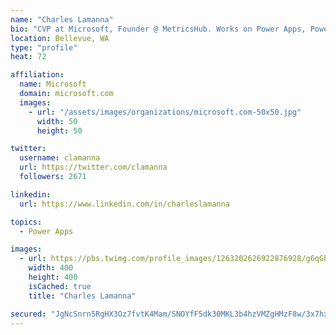 ```yaml
---
name: "Charles Lamanna"
bio: "CVP at Microsoft, Founder @ MetricsHub. Works on Power Apps, Power Automate, Power Virtual Agent, Common Data Service and Dynamics 365."
location: Bellevue, WA
type: "profile"
heat: 72

affiliation:
  name: Microsoft
  domain: microsoft.com
  images:
    - url: "/assets/images/organizations/microsoft.com-50x50.jpg"
      width: 50
      height: 50

twitter:
  username: clamanna
  url: https://twitter.com/clamanna
  followers: 2671

linkedin:
  url: https://www.linkedin.com/in/charleslamanna

topics:
  - Power Apps

images:
  - url: https://pbs.twimg.com/profile_images/1263202626922876928/g6qGbHZ-_400x400.jpg
    width: 400
    height: 400
    isCached: true
    title: "Charles Lamanna"

secured: "JgNcSnrn5RgHX3Oz7fvtK4Mam/SNOYfF5dk30MKL3b4hzVMZgHMzF8w/3x7hxpiGGdYLxoHikkGtvy1HB4HSJqLNsctY4m5h3Tk9lcRB1qaCPTt/wW27Ic2C7PCE9tV6FWVh1nUhG6dU/EitpKmZOE/rwi55z8/ukq4o3KTvA9taV/Rdly44rR0zNmzHKWlho62vW+KEVJ8Qq+LxYKK9ArwWkyYmSdCvzHQxD+hCj8dW9kNuQ70D+4rWG0BwAQUaSZovAqo/w8EKWUnyHBQD2yQwtxjUNAOywrNgu/XidgygpW1V7aZbiWUL+eeO/4VxMJWmTUYuksulaAWG8ki1PlUNe/3Js2RqgVp31Ll8CxP2OIdhjQsC+pg294wfdHq1nZBKO0XgjXOiqxnUm8Go4a6Fy5pbsJx2rS6xXf74TIs=;CSKzi+zhzHsUVNuFi4WPpg=="
---
```


